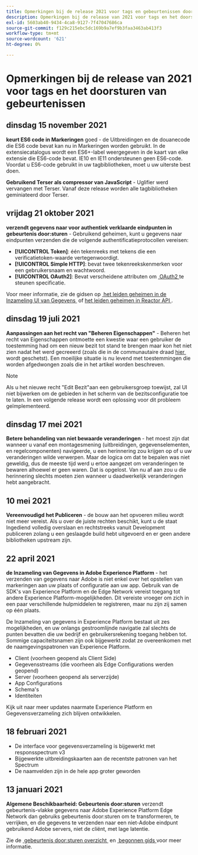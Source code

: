 ```yaml
---
title: Opmerkingen bij de release 2021 voor tags en gebeurtenissen doorsturen
description: Opmerkingen bij de release van 2021 voor tags en het doorsturen van gebeurtenissen in Adobe Experience Platform.
exl-id: 5603ab40-9434-4ca8-9127-7f47047686ca
source-git-commit: f129c215ebc5dc169b9a7ef9b3faa3463ab413f3
workflow-type: tm+mt
source-wordcount: '621'
ht-degree: 0%

---
```


# Opmerkingen bij de release van 2021 voor tags en het doorsturen van gebeurtenissen

## dinsdag 15 november 2021

**keurt ES6 code in Markeringen** goed - de Uitbreidingen en de douanecode die ES6 code bevat kan nu in Markeringen worden gebruikt. In de extensiecatalogus wordt een ES6+-label weergegeven in de kaart van elke extensie die ES6-code bevat. IE10 en IE11 ondersteunen geen ES6-code. Voordat u ES6-code gebruikt in uw tagbibliotheken, moet u uw uiterste best doen.

**Gebruikend Terser als compressor van JavaScript** - Uglifier werd vervangen met Terser. Vanaf deze release worden alle tagbibliotheken geminiateerd door Terser.

## vrijdag 21 oktober 2021

**verzendt gegevens naar voor authentiek verklaarde eindpunten in gebeurtenis door:sturen** - Gebruikend geheimen, kunt u gegevens naar eindpunten verzenden die de volgende authentificatieprotocollen vereisen:

* **[!UICONTROL Token]**: één tekenreeks met tekens die een verificatietoken-waarde vertegenwoordigt.
* **[!UICONTROL Simple HTTP]**: bevat twee tekenreekskenmerken voor een gebruikersnaam en wachtwoord.
* **[!UICONTROL OAuth2]**: Bevat verscheidene attributen om [&#x200B; OAuth2 &#x200B;](https://datatracker.ietf.org/doc/html/rfc6749) te steunen specificatie.

Voor meer informatie, zie de gidsen op [&#x200B; het leiden geheimen in de Inzameling UI van Gegevens &#x200B;](../ui/event-forwarding/secrets.md) of [&#x200B; het leiden geheimen in Reactor API &#x200B;](../api/guides/secrets.md).

## dinsdag 19 juli 2021

**Aanpassingen aan het recht van &quot;Beheren Eigenschappen&quot;** - Beheren het recht van Eigenschappen ontmoette een kwestie waar een gebruiker de toestemming had om een nieuw bezit tot stand te brengen maar kon het niet zien nadat het werd gecreeerd (zoals die in de communautaire draad [&#x200B; hier &#x200B;](https://experienceleaguecommunities.adobe.com/t5/adobe-experience-platform-launch/technical-advisory-adjustments-to-the-manage-properties/ba-p/399176) wordt geschetst). Een moeilijke situatie is nu levend met toestemmingen die worden afgedwongen zoals die in het artikel worden beschreven.

>[!NOTE]
>
>Als u het nieuwe recht &quot;Edit Bezit&quot;aan een gebruikersgroep toewijst, zal UI niet bijwerken om de gebieden in het scherm van de bezitsconfiguratie toe te laten. In een volgende release wordt een oplossing voor dit probleem geïmplementeerd.

## dinsdag 17 mei 2021

**Betere behandeling van niet bewaarde veranderingen** - het moest zijn dat wanneer u vanaf een montagesmening (uitbreidingen, gegevenselementen, en regelcomponenten) navigeerde, u een herinnering zou krijgen op of u uw veranderingen wilde verwerpen. Maar de logica om dat te bepalen was niet geweldig, dus de meeste tijd werd u ertoe aangezet om veranderingen te bewaren alhoewel er geen waren.  Dat is opgelost.  Van nu af aan zou u die herinnering slechts moeten zien wanneer u daadwerkelijk veranderingen hebt aangebracht.

## 10 mei 2021

**Vereenvoudigd het Publiceren** - de bouw aan het opvoeren milieu wordt niet meer vereist.  Als u over de juiste rechten beschikt, kunt u de staat Ingediend volledig overslaan en rechtstreeks vanuit Development publiceren zolang u een geslaagde build hebt uitgevoerd en er geen andere bibliotheken upstream zijn.

## 22 april 2021

**de Inzameling van Gegevens in Adobe Experience Platform** - het verzenden van gegevens naar Adobe is niet enkel over het opstellen van markeringen aan uw plaats of configuratie aan uw app.  Gebruik van de SDK&#39;s van Experience Platform en de Edge Network vereist toegang tot andere Experience Platform-mogelijkheden.  Dit vereiste vroeger om zich in een paar verschillende hulpmiddelen te registreren, maar nu zijn zij samen op één plaats.

De Inzameling van gegevens in Experience Platform bestaat uit zes mogelijkheden, en uw onlangs gestroomlijnde navigatie zal slechts de punten bevatten die uw bedrijf en gebruikersrekening toegang hebben tot.  Sommige capaciteitsnamen zijn ook bijgewerkt zodat ze overeenkomen met de naamgevingspatronen van Experience Platform.

* Client (voorheen geopend als Client Side)
* Gegevensstreams (die voorheen als Edge Configurations werden geopend)
* Server (voorheen geopend als serverzijde)
* App Configurations
* Schema&#39;s
* Identiteiten

Kijk uit naar meer updates naarmate Experience Platform en Gegevensverzameling zich blijven ontwikkelen.

## 18 februari 2021

* De interface voor gegevensverzameling is bijgewerkt met responsspectrum v3
* Bijgewerkte uitbreidingskaarten aan de recentste patronen van het Spectrum
* De naamvelden zijn in de hele app groter geworden

## 13 januari 2021

**Algemene Beschikbaarheid: Gebeurtenis door:sturen** verzendt gebeurtenis-vlakke gegevens naar Adobe Experience Platform Edge Network dan gebruiks gebeurtenis door:sturen om te transformeren, te verrijken, en die gegevens te verzenden naar een niet-Adobe eindpunt gebruikend Adobe servers, niet de cliënt, met lage latentie.

Zie de [&#x200B; gebeurtenis door:sturen overzicht &#x200B;](../ui/event-forwarding/overview.md) en [&#x200B; begonnen gids &#x200B;](../ui/event-forwarding/getting-started.md) voor meer informatie.
